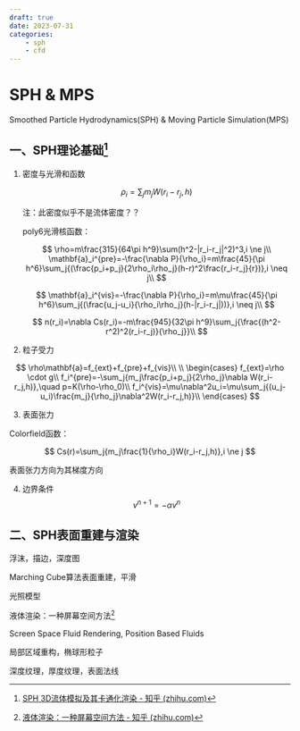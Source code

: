 ```yaml
---
draft: true
date: 2023-07-31
categories:
    - sph
    - cfd
---
```


# SPH & MPS

Smoothed Particle Hydrodynamics(SPH)  & Moving Particle Simulation(MPS)

## 一、SPH理论基础[^1]

1. 密度与光滑和函数

   $$
   \rho_i=\sum_j{m_jW(r_i-r_j,h)}
   $$

   注：此密度似乎不是流体密度？？

   poly6光滑核函数：

   $$
   \rho=m\frac{315}{64\pi h^9}\sum(h^2-|r_i-r_j|^2)^3,i \ne j\\
   \mathbf{a}_i^{pre}=-\frac{\nabla P}{\rho_i}=m\frac{45}{\pi h^6}\sum_j{(\frac{p_i+p_j}{2\rho_i\rho_j}(h-r)^2\frac{r_i-r_j}{r})},i \neq j\\
   $$

   $$
   \mathbf{a}_i^{vis}=-\frac{\nabla P}{\rho_i}=m\mu\frac{45}{\pi h^6}\sum_j{(\frac{u_j-u_i}{\rho_i\rho_j}(h-|r_i-r_j|))},i \neq j\\
   $$

   $$
   n(r_i)=\nabla Cs(r_i)=-m\frac{945}{32\pi h^9}\sum_j{\frac{(h^2-r^2)^2(r_i-r_j)}{\rho_j}}\\
   $$

2. 粒子受力

$$
\rho\mathbf{a}=f_{ext}+f_{pre}+f_{vis}\\
\\
\begin{cases}
f_{ext}=\rho \cdot g\\
f_i^{pre}=-\sum_j{m_j\frac{p_i+p_j}{2\rho_j}\nabla W(r_i-r_j,h)},\quad p=K(\rho-\rho_0)\\
f_i^{vis}=\mu\nabla^2u_i=\mu\sum_j{(u_j-u_i)\frac{m_j}{\rho_j}\nabla^2W(r_i-r_j,h)}\\
\end{cases}
$$

3. 表面张力

Colorfield函数：

$$
Cs(r)=\sum_j{m_j\frac{1}{\rho_i}W(r_i-r_j,h)},i \ne j
$$

表面张力方向为其梯度方向

4. 边界条件
   $$
   v^{n+1}=-\alpha v^n
   $$

## 二、SPH表面重建与渲染

浮沫，描边，深度图

Marching Cube算法表面重建，平滑

光照模型

液体渲染：一种屏幕空间方法[^2]

Screen Space Fluid Rendering, Position Based Fluids

局部区域重构，椭球形粒子

深度纹理，厚度纹理，表面法线

[^1]: [SPH 3D流体模拟及其卡通化渲染 - 知乎 (zhihu.com)](https://zhuanlan.zhihu.com/p/95102715)
    
[^2]: [液体渲染：一种屏幕空间方法 - 知乎 (zhihu.com)](https://zhuanlan.zhihu.com/p/38280537)
